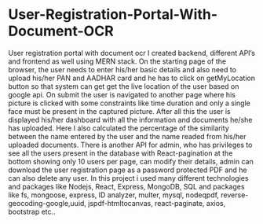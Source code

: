 # User-Registration-Portal-With-Document-OCR
User registration portal with document ocr
I created backend, different API’s and frontend as well using MERN stack. On the starting page of the browser, the user needs to enter his/her basic details and also need to upload his/her PAN and AADHAR card and he has to click on getMyLocation button so that system can get get the live location of the user based on google api. On submit the user is navigated to another page where his picture is clicked with some constraints like time duration and only a single face must be present in the captured picture. After all this the user is displayed  his/her dashboard with all the information and documents he/she has uploaded. Here I also calculated the percentage of the similarity between the name entered by the user and the name readed from his/her uploaded documents.
There is another API for admin, who has privileges to see all the users present in the database with React-pagination at the bottom showing only 10 users per page, can modify their details, admin can download the user registration page as a password protected PDF and he can also delete any user. 
In this project i used many different technologies and packages like Nodejs, React, Express, MongoDB, SQL and packages like fs, mongoose, express, ID analyzer, multer, mysql, nodeqpdf, reverse-geocoding-google,uuid, jspdf-htmltocanvas, react-paginate, axios, bootstrap etc..
